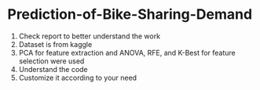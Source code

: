 # Prediction-of-Bike-Sharing-Demand

1. Check report to better understand the work
2. Dataset is from kaggle
3. PCA for feature extraction and ANOVA, RFE, and K-Best for feature selection were used
4. Understand the code
5. Customize it according to your need
